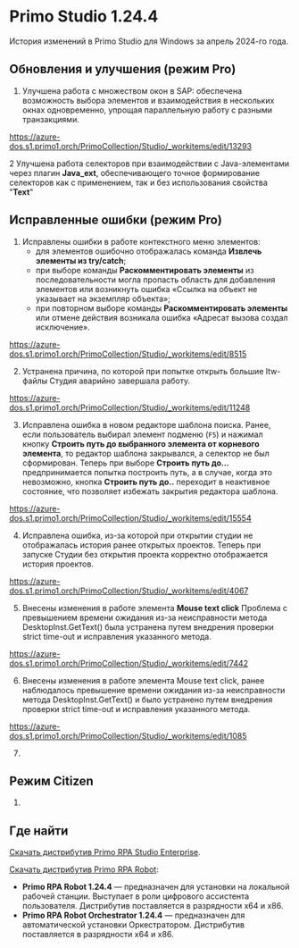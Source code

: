 # Primo Studio 1.24.4

История изменений в Primo Studio для Windows за апрель 2024-го года.

## Обновления и улучшения (режим Pro)

1. Улучшена работа с множеством окон в SAP: обеспечена возможность выбора элементов и взаимодействия в нескольких окнах одновременно, упрощая параллельную работу с разными транзакциями.
   
 https://azure-dos.s1.primo1.orch/PrimoCollection/Studio/_workitems/edit/13293

2 Улучшена работа селекторов при взаимодействии с Java-элементами через плагин **Java_ext**, обеспечивающего точное формирование селекторов как с применением, так и без использования свойства "**Text**"

## Исправленные ошибки (режим Pro)

1. Исправлены ошибки в работе контекстного меню элементов:
   * для элементов ошибочно отображалась команда **Извлечь элементы из try/catch**;
   * при выборе команды **Раскомментировать элементы** из последовательности могла пропасть область для добавления элементов или возникнуть ошибка «Ссылка на объект не указывает на экземпляр объекта»;
   * при повторном выборе команды **Раскомментировать элементы** или отмене действия возникала ошибка «Адресат вызова создал исключение». 

https://azure-dos.s1.primo1.orch/PrimoCollection/Studio/_workitems/edit/8515

2. Устранена причина, по которой при попытке открыть большие ltw-файлы Студия аварийно завершала работу.

https://azure-dos.s1.primo1.orch/PrimoCollection/Studio/_workitems/edit/11248

3. Исправлена ошибка в новом редакторе шаблона поиска. Ранее, если пользователь выбирал элемент подменю (`F5`) и нажимал кнопку **Строить путь до выбранного элемента от корневого элемента**, то редактор шаблона закрывался, а селектор не был сформирован. Теперь при выборе **Строить путь до...** предпринимается попытка построить путь, а в случае, когда это невозможно, кнопка **Строить путь до..** переходит в неактивное состояние, что позволяет избежать закрытия редактора шаблона.


https://azure-dos.s1.primo1.orch/PrimoCollection/Studio/_workitems/edit/15554

4. Исправлена ошибка, из-за которой при открытии студии не отображалась история ранее открытых проектов. Теперь при запуске Студии без открытия проекта корректно отображается история проектов.
   
https://azure-dos.s1.primo1.orch/PrimoCollection/Studio/_workitems/edit/4067

5. Внесены изменения в работе элемента **Mouse text click** Проблема с превышением времени ожидания из-за неисправности метода DesktopInst.GetText() была устранена путем внедрения проверки strict time-out и исправления указанного метода.
   
https://azure-dos.s1.primo1.orch/PrimoCollection/Studio/_workitems/edit/7442

6. Внесены изменения в работе элемента Mouse text click, ранее наблюдалось превышение времени ожидания из-за неисправности метода DesktopInst.GetText() и было устранено путем внедрения проверки strict time-out и исправления указанного метода.

https://azure-dos.s1.primo1.orch/PrimoCollection/Studio/_workitems/edit/1085

7.



## Режим Citizen

1. 



## Где найти
[Скачать дистрибутив Primo RPA Studio Enterprise](https://disk.primo-rpa.ru/index.php/s/primo?path=%2FRelease%2FStudio%2FWindows).

[Скачать дистрибутив Primo RPA Robot](https://disk.primo-rpa.ru/index.php/s/primo?path=%2FRelease%2FRobot%2FWindows):
* **Primo RPA Robot 1.24.4** — предназначен для установки на локальной рабочей станции. Выступает в роли цифрового ассистента пользователя. Дистрибутив поставляется в разрядности x64 и x86.
* **Primo RPA Robot Orchestrator 1.24.4** — предназначен для автоматической установки Оркестратором. Дистрибутив поставляется в разрядности x64 и x86.
